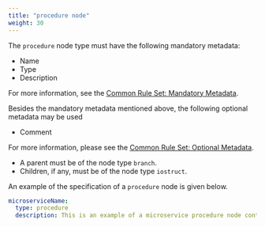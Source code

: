 ```yaml
---
title: "procedure node"
weight: 30
---
```


The `procedure` node type must have the following mandatory metadata:
- Name
- Type
- Description

For more information, see the [Common Rule Set: Mandatory Metadata](/hierarchical_information_model/common_rule_set/basics#mandatory-metadata).

Besides the mandatory metadata mentioned above, the following optional metadata may be used
- Comment

For more information, please see the [Common Rule Set: Optional Metadata](/hierarchical_information_model/common_rule_set/basics#optional-metadata).

- A parent must be of the node type `branch`.
- Children, if any, must be of the node type `iostruct`.

An example of the specification of a `procedure` node is given below.
```YAML
microserviceName:
  type: procedure
  description: This is an example of a microservice procedure node containing its mandatory metadata.
```
